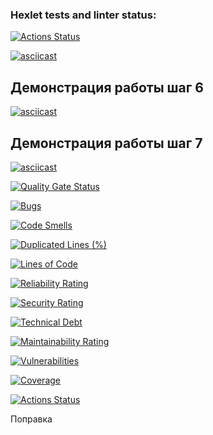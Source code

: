 ### Hexlet tests and linter status:
[![Actions Status](https://github.com/Jevda/python-project-50/actions/workflows/hexlet-check.yml/badge.svg)](https://github.com/Jevda/python-project-50/actions)

[![asciicast](https://asciinema.org/a/ftAhPCmKFxh3aaIRi3dsvjYfK.svg)](https://asciinema.org/a/ftAhPCmKFxh3aaIRi3dsvjYfK)

## Демонстрация работы шаг 6
[![asciicast](https://asciinema.org/a/voYJLEcqNufvnomyRVPFbHJas.svg)](https://asciinema.org/a/voYJLEcqNufvnomyRVPFbHJas)

## Демонстрация работы шаг 7
[![asciicast](https://asciinema.org/a/k6WlML5BZJcxfk8fKm39aqQv7.svg)](https://asciinema.org/a/k6WlML5BZJcxfk8fKm39aqQv7)

[![Quality Gate Status](https://sonarcloud.io/api/project_badges/measure?project=Jevda_python-project-50&metric=alert_status)](https://sonarcloud.io/summary/new_code?id=Jevda_python-project-50)

[![Bugs](https://sonarcloud.io/api/project_badges/measure?project=Jevda_python-project-50&metric=bugs)](https://sonarcloud.io/summary/new_code?id=Jevda_python-project-50)

[![Code Smells](https://sonarcloud.io/api/project_badges/measure?project=Jevda_python-project-50&metric=code_smells)](https://sonarcloud.io/summary/new_code?id=Jevda_python-project-50)

[![Duplicated Lines (%)](https://sonarcloud.io/api/project_badges/measure?project=Jevda_python-project-50&metric=duplicated_lines_density)](https://sonarcloud.io/summary/new_code?id=Jevda_python-project-50)

[![Lines of Code](https://sonarcloud.io/api/project_badges/measure?project=Jevda_python-project-50&metric=ncloc)](https://sonarcloud.io/summary/new_code?id=Jevda_python-project-50)

[![Reliability Rating](https://sonarcloud.io/api/project_badges/measure?project=Jevda_python-project-50&metric=reliability_rating)](https://sonarcloud.io/summary/new_code?id=Jevda_python-project-50)

[![Security Rating](https://sonarcloud.io/api/project_badges/measure?project=Jevda_python-project-50&metric=security_rating)](https://sonarcloud.io/summary/new_code?id=Jevda_python-project-50)

[![Technical Debt](https://sonarcloud.io/api/project_badges/measure?project=Jevda_python-project-50&metric=sqale_index)](https://sonarcloud.io/summary/new_code?id=Jevda_python-project-50)

[![Maintainability Rating](https://sonarcloud.io/api/project_badges/measure?project=Jevda_python-project-50&metric=sqale_rating)](https://sonarcloud.io/summary/new_code?id=Jevda_python-project-50)

[![Vulnerabilities](https://sonarcloud.io/api/project_badges/measure?project=Jevda_python-project-50&metric=vulnerabilities)](https://sonarcloud.io/summary/new_code?id=Jevda_python-project-50)

[![Coverage](https://sonarcloud.io/api/project_badges/measure?project=Jevda_python-project-50&metric=coverage)](https://sonarcloud.io/summary/new_code?id=Jevda_python-project-50)

[![Actions Status](https://github.com/Jevda/python-project-50/actions/workflows/ci.yml/badge.svg)](https://github.com/Jevda/python-project-50/actions/workflows/ci.yml)

Поправка